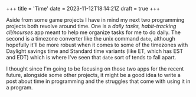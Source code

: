 +++
title = 'Time'
date = 2023-11-12T18:14:21Z
draft = true
+++

Aside from some game projects I have in mind my next two programming projects both revolve around time. One is a *daily tasks, habit-tracking cli/ncurses* app meant to help me organize tasks for me to do daily. The second is a timezone converter like the unix command `date`, although hopefully it'll be more robust when it comes to some of the timezones with Daylight savings time and Standard time variants (like ET, which has EST and EDT) which is where I've seen that `date` sort of tends to fall apart.

I thought since I'm going to be focusing on those two apps for the recent future, alongside some other projects, it might be a good idea to write a post about time in programming and the struggles that come with using it in a program.
